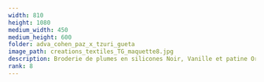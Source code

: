 ```yaml
---
width: 810
height: 1080
medium_width: 450
medium_height: 600
folder: adva_cohen_paz_x_tzuri_gueta
image_path: creations_textiles_TG_maquette8.jpg
description: Broderie de plumes en silicones Noir, Vanille et patine Or
rank: 8
---
```

